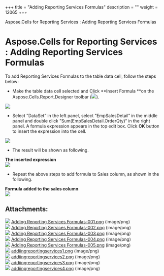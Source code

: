 +++
title = "Adding Reporting Services Formulas" 
description = "" 
weight = 12065 
+++

Aspose.Cells for Reporting Services : Adding Reporting Services Formulas  

# Aspose.Cells for Reporting Services : Adding Reporting Services Formulas


To add Reporting Services Formulas to the table data cell, follow the steps below:

*   Make the table data cell selected and Click **Insert Formula **on the Aspose.Cells.Report.Designer toolbar (![](https://docs2.aspose.com/cells/reportingservices/attachments/6094954/6193314.png)).

![](https://docs2.aspose.com/cells/reportingservices/attachments/6094954/67338343.png)  
  

*   Select ”DataSet” in the left panel, select ”EmpSalesDetail” in the middle panel and double click ”Sum(EmpSalesDetail.OrderQty)” in the right panel. A formula expression appears in the top edit box. Click **OK** button to insert the expression into the cell.

![](https://docs2.aspose.com/cells/reportingservices/attachments/6094954/67338344.png)

*   The result will be shown as following.

  
**The inserted expression**  
![](https://docs2.aspose.com/cells/reportingservices/attachments/6094954/67338345.png)

*   Repeat the above steps to add formula to Sales column, as shown in the following.

**Formula added to the sales column**  
![](https://docs2.aspose.com/cells/reportingservices/attachments/6094954/67338346.png)

## Attachments:

![](https://docs2.aspose.com/cells/reportingservices/images/icons/bullet_blue.gif) [Adding Reporting Services Formulas-001.png](https://docs2.aspose.com/cells/reportingservices/attachments/6094954/6193314.png) (image/png)  
![](https://docs2.aspose.com/cells/reportingservices/images/icons/bullet_blue.gif) [Adding Reporting Services Formulas-002.png](https://docs2.aspose.com/cells/reportingservices/attachments/6094954/6193317.png) (image/png)  
![](https://docs2.aspose.com/cells/reportingservices/images/icons/bullet_blue.gif) [Adding Reporting Services Formulas-003.png](https://docs2.aspose.com/cells/reportingservices/attachments/6094954/6193316.png) (image/png)  
![](https://docs2.aspose.com/cells/reportingservices/images/icons/bullet_blue.gif) [Adding Reporting Services Formulas-004.png](https://docs2.aspose.com/cells/reportingservices/attachments/6094954/6193319.png) (image/png)  
![](https://docs2.aspose.com/cells/reportingservices/images/icons/bullet_blue.gif) [Adding Reporting Services Formulas-005.png](https://docs2.aspose.com/cells/reportingservices/attachments/6094954/6193318.png) (image/png)  
![](https://docs2.aspose.com/cells/reportingservices/images/icons/bullet_blue.gif) [addiingreportingservices1.png](https://docs2.aspose.com/cells/reportingservices/attachments/6094954/67338343.png) (image/png)  
![](https://docs2.aspose.com/cells/reportingservices/images/icons/bullet_blue.gif) [addiingreportingservices2.png](https://docs2.aspose.com/cells/reportingservices/attachments/6094954/67338344.png) (image/png)  
![](https://docs2.aspose.com/cells/reportingservices/images/icons/bullet_blue.gif) [addiingreportingservices3.png](https://docs2.aspose.com/cells/reportingservices/attachments/6094954/67338345.png) (image/png)  
![](https://docs2.aspose.com/cells/reportingservices/images/icons/bullet_blue.gif) [addiingreportingservices4.png](https://docs2.aspose.com/cells/reportingservices/attachments/6094954/67338346.png) (image/png)  

